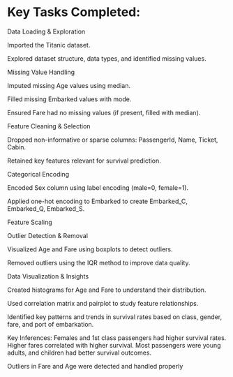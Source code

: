 <h1> Key Tasks Completed: </h1>

Data Loading & Exploration

Imported the Titanic dataset.

Explored dataset structure, data types, and identified missing values.

Missing Value Handling

Imputed missing Age values using median.

Filled missing Embarked values with mode.

Ensured Fare had no missing values (if present, filled with median).

Feature Cleaning & Selection

Dropped non-informative or sparse columns: PassengerId, Name, Ticket, Cabin.

Retained key features relevant for survival prediction.

Categorical Encoding

Encoded Sex column using label encoding (male=0, female=1).

Applied one-hot encoding to Embarked to create Embarked_C, Embarked_Q, Embarked_S.

Feature Scaling

Outlier Detection & Removal

Visualized Age and Fare using boxplots to detect outliers.

Removed outliers using the IQR method to improve data quality.

Data Visualization & Insights

Created histograms for Age and Fare to understand their distribution.

Used correlation matrix and pairplot to study feature relationships.

Identified key patterns and trends in survival rates based on class, gender, fare, and port of embarkation.

Key Inferences:
Females and 1st class passengers had higher survival rates.
Higher fares correlated with higher survival.
Most passengers were young adults, and children had better survival outcomes.

Outliers in Fare and Age were detected and handled properly
